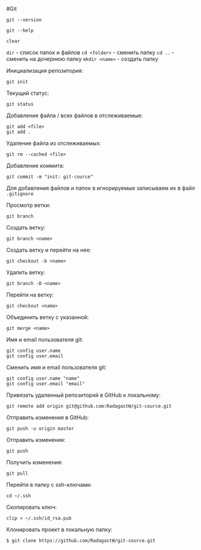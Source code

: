 #Git

``` git
git --version
```

``` git
git --help
```

``` git
clear
```

`dir` - список папок и файлов
`cd <folder>` - сменить папку
`cd ..` - сменить на дочернюю папку
`mkdir <name>` - создать папку

Инициализация репозитория:
``` git
git init
```

Текущий статус:
``` git
git status
```

Добавление файла / всех файлов в отслеживаемые:
``` git
git add <file>
git add .
```

Удаление файла из отслеживаемых:
``` git
git rm --cached <file>
```

Добавление коммита:
``` git
git commit -m "init: git-cource"
```

Для добавления файлов и папок в игнорируемые записываем их в файл `.gitignore`

Просмотр ветки:
``` git
git branch
```

Создать ветку:
``` git
git branch <name>
```

Создать ветку и перейти на нее:
``` git
git checkout -b <name>
```

Удалить ветку:
``` git
git branch -D <name>
```

Перейти на ветку:
``` git
git checkout <name>
```

Объединить ветку с указанной:
``` git
git merge <name>
```

Имя и email пользователя git:
``` git
git config user.name
git config user.email
```

Сменить имя и email пользователя git:
``` git
git config user.name "name"
git config user.email "email"
```

Привязать удаленный репозиторий в GitHub к локальному:
``` git
git remote add origin git@github.com:RadagastW/git-cource.git
```

Отправить изменения в GitHub:
``` git
git push -u origin master
```

Отправить изменения:
``` git
git push
```

Получить изменения:
``` git
git pull
```

Перейти в папку с ssh-ключами:
``` git
cd ~/.ssh
```

Скопировать ключ:
``` git
clip < ~/.ssh/id_rsa.pub
```

Клонировать проект в локальную папку:
``` git
$ git clone https://github.com/RadagastW/git-cource.git
```
